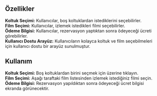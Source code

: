 ## Özellikler
**Koltuk Seçimi:** Kullanıcılar, boş koltuklardan istediklerini seçebilirler.<br/>
**Film Seçimi:** Kullanıcılar, izlemek istedikleri filmi seçebilirler.<br/>
**Ödeme Bilgisi:** Kullanıcılar, rezervasyon yaptıktan sonra ödeyeceği ücreti görebilirler.<br/>
**Kullanıcı Dostu Arayüz:** Kullanıcıların kolayca koltuk ve film seçebilmeleri için kullanıcı dostu bir arayüz sunulmuştur. <br/>
## Kullanım
**Koltuk Seçimi:** Boş koltuklardan birini seçmek için üzerine tıklayın.<br/>
**Film Seçimi:** Aşağı taraftaki film listesinden izlemek istediğiniz filmi seçin.<br/>
**Ödeme Bilgisi:** Rezervasyon yapıldıktan sonra ödeyeceği ücret bilgisi ekranda görünecektir.
